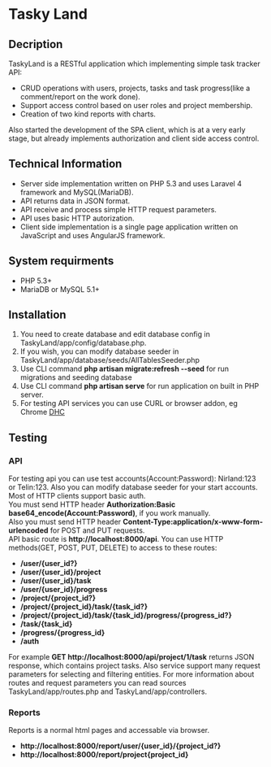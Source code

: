 # Tasky Land

## Decription
TaskyLand is a RESTful application which implementing simple task tracker API:
- CRUD operations with users, projects, tasks and task progress(like a comment/report on the work done). 
- Support access control based on user roles and project membership.
- Creation of two kind reports with charts.

Also started the development of the SPA client, which is at a very early stage, but already implements authorization and client side access control.

## Technical Information
- Server side implementation written on PHP 5.3 and uses Laravel 4 framework and MySQL(MariaDB).
- API returns data in JSON format.
- API receive and process simple HTTP request parameters.
- API uses basic HTTP autorization.
- Client side implementation is a single page application written on JavaScript and uses AngularJS framework.

## System requirments
- PHP 5.3+
- MariaDB or MySQL 5.1+ 

## Installation 
1. You need to create database and edit database config in TaskyLand/app/config/database.php.
2. If you wish, you can modify database seeder in TaskyLand/app/database/seeds/AllTablesSeeder.php 
3. Use CLI command <b>php artisan migrate:refresh --seed</b> for run migrations and seeding database
4. Use CLI command <b>php artisan serve</b> for run application on built in PHP server.
5. For testing API services you can use CURL or browser addon, eg Chrome [DHC](https://www.sprintapi.com/dhcs.html) 

## Testing
### API
For testing api you can use test accounts(Account:Password): Nirland:123 or Telin:123. 
Also you can modify database seeder for your start accounts.<br>
Most of HTTP clients support basic auth.<br> 
You must send HTTP header <b>Authorization:Basic base64_encode(Account:Password)</b>, if you work manually.<br>
Also you must send HTTP header <b>Content-Type:application/x-www-form-urlencoded</b> for POST and PUT requests.<br>
API basic route is <b>http://localhost:8000/api</b>.
You can use HTTP methods(GET, POST, PUT, DELETE) to access to these routes:
- <b>/user/{user_id?}</b>
- <b>/user/{user_id}/project</b>
- <b>/user/{user_id}/task</b>
- <b>/user/{user_id}/progress</b>
- <b>/project/{project_id?}</b>
- <b>/project/{project_id}/task/{task_id?}</b>
- <b>/project/{project_id}/task/{task_id}/progress/{progress_id?}</b>
- <b>/task/{task_id}</b>
- <b>/progress/{progress_id}</b>
- <b>/auth</b>

For example <b>GET http://localhost:8000/api/project/1/task</b> returns JSON response, which contains project tasks. 
Also service support many request parameters for selecting and filtering entities.
For more information about routes and request parameters you can read sources TaskyLand/app/routes.php and TaskyLand/app/controllers.

### Reports
Reports is a normal html pages and accessable via browser. 
- <b>http://localhost:8000/report/user/{user_id}/{project_id?}</b>
- <b>http://localhost:8000/report/project{project_id}</b>

